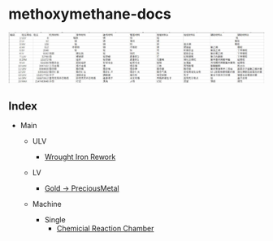 # methoxymethane-docs

![Photo](./assets/thanks-C3.jpeg)

## Index

- Main
    - ULV
        - [Wrought Iron Rework](./main/ulv/wrought.md)
    - LV
        - [Gold -> PreciousMetal](./main/lv/gold->pm.md)

    - Machine
        - Single
            - [Chemicial Reaction Chamber](./main/machines/single/chemical_reation_chamber.md)
